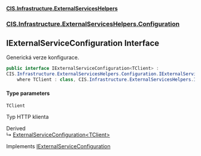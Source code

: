 #### [CIS.Infrastructure.ExternalServicesHelpers](index.md 'index')
### [CIS.Infrastructure.ExternalServicesHelpers.Configuration](CIS.Infrastructure.ExternalServicesHelpers.Configuration.md 'CIS.Infrastructure.ExternalServicesHelpers.Configuration')

## IExternalServiceConfiguration<TClient> Interface

Generická verze konfigurace.

```csharp
public interface IExternalServiceConfiguration<TClient> :
CIS.Infrastructure.ExternalServicesHelpers.Configuration.IExternalServiceConfiguration
    where TClient : class, CIS.Infrastructure.ExternalServicesHelpers.IExternalServiceClient
```
#### Type parameters

<a name='CIS.Infrastructure.ExternalServicesHelpers.Configuration.IExternalServiceConfiguration_TClient_.TClient'></a>

`TClient`

Typ HTTP klienta

Derived  
&#8627; [ExternalServiceConfiguration&lt;TClient&gt;](CIS.Infrastructure.ExternalServicesHelpers.Configuration.ExternalServiceConfiguration_TClient_.md 'CIS.Infrastructure.ExternalServicesHelpers.Configuration.ExternalServiceConfiguration<TClient>')

Implements [IExternalServiceConfiguration](CIS.Infrastructure.ExternalServicesHelpers.Configuration.IExternalServiceConfiguration.md 'CIS.Infrastructure.ExternalServicesHelpers.Configuration.IExternalServiceConfiguration')